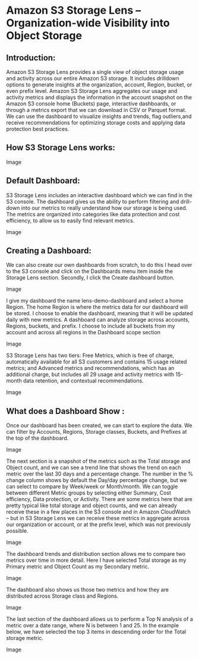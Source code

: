 #    Amazon S3 Storage Lens – Organization-wide Visibility into Object Storage

## Introduction:

Amazon S3 Storage Lens provides a single view of object storage usage and activity across our entire Amazon S3 storage. It includes drilldown options to generate insights at the organization, account, Region, bucket, or even prefix level.
Amazon S3 Storage Lens aggregates our usage and activity metrics and displays the information in the account snapshot on the Amazon S3 console home (Buckets) page, interactive dashboards, or through a metrics export that we can download in CSV or Parquet format. We can use the dashboard to visualize insights and trends, flag outliers,and receive recommendations for optimizing storage costs and applying data protection best practices.

## How S3 Storage Lens works:

Image

## Default Dashboard:

S3 Storage Lens includes an interactive dashboard which we can find in the S3 console. The dashboard gives us the ability to perform filtering and drill-down into our metrics to really understand how our storage is being used. The metrics are organized into categories like data protection and cost efficiency, to allow us to easily find relevant metrics.

Image

## Creating a Dashboard:

We can also create our own dashboards from scratch, to do this I head over to the S3 console and click on the Dashboards menu item inside the Storage Lens section. Secondly, I click the Create dashboard button.

Image

I give my dashboard the name lens-demo-dashboard and select a home Region. The home Region is where the metrics data for our dashboard will be stored. I choose to enable the dashboard, meaning that it will be updated daily with new metrics.
A dashboard can analyze storage across accounts, Regions, buckets, and prefix. I choose to include all buckets from my account and across all regions in the Dashboard scope section

Image


S3 Storage Lens has two tiers: Free Metrics, which is free of charge, automatically available for all S3 customers and contains 15 usage related metrics; and Advanced metrics and recommendations, which has an additional charge, but includes all 29 usage and activity metrics with 15-month data retention, and contextual recommendations.

Image

## What does a Dashboard Show :
Once our dashboard has been created, we can start to explore the data. We can filter by Accounts, Regions, Storage classes, Buckets, and Prefixes at the top of the dashboard.

Image

The next section is a snapshot of the metrics such as the Total storage and Object count, and we can see a trend line that shows the trend on each metric over the last 30 days and a percentage change. The number in the % change column shows by default the Day/day percentage change, but we can select to compare by Week/week or Month/month.
We can toggle between different Metric groups by selecting either Summary, Cost efficiency, Data protection, or Activity.
There are some metrics here that are pretty typical like total storage and object counts, and we can already receive these in a few places in the S3 console and in Amazon CloudWatch – but in S3 Storage Lens we can receive these metrics in aggregate across our organization or account, or at the prefix level, which was not previously possible.

Image

The dashboard trends and distribution section allows me to compare two metrics over time in more detail. Here I have selected Total storage as my Primary metric and Object Count as my Secondary metric.

Image

The dashboard also shows us those two metrics and how they are distributed across Storage class and Regions.

Image

The last section of the dashboard allows us to perform a Top N analysis of a metric over a date range, where N is between 1 and 25. In the example below, we have selected the top 3 items in descending order for the Total storage metric.

Image
